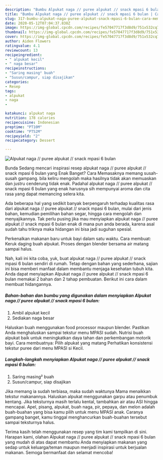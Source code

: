 ```yaml
---
description: "Bumbu Alpukat naga // puree alpukat // snack mpasi 6 bulan | Cara Membuat Alpukat naga // puree alpukat // snack mpasi 6 bulan Yang Sedap"
title: "Bumbu Alpukat naga // puree alpukat // snack mpasi 6 bulan | Cara Membuat Alpukat naga // puree alpukat // snack mpasi 6 bulan Yang Sedap"
slug: 317-bumbu-alpukat-naga-puree-alpukat-snack-mpasi-6-bulan-cara-membuat-alpukat-naga-puree-alpukat-snack-mpasi-6-bulan-yang-sedap
date: 2020-05-12T07:04:37.838Z
image: https://img-global.cpcdn.com/recipes/fe57047717f3d8d9/751x532cq70/alpukat-naga-puree-alpukat-snack-mpasi-6-bulan-foto-resep-utama.jpg
thumbnail: https://img-global.cpcdn.com/recipes/fe57047717f3d8d9/751x532cq70/alpukat-naga-puree-alpukat-snack-mpasi-6-bulan-foto-resep-utama.jpg
cover: https://img-global.cpcdn.com/recipes/fe57047717f3d8d9/751x532cq70/alpukat-naga-puree-alpukat-snack-mpasi-6-bulan-foto-resep-utama.jpg
author: Aiden Flowers
ratingvalue: 4.1
reviewcount: 13
recipeingredient:
- " alpukat kecil"
- " naga besar"
recipeinstructions:
- "Saring masing² buah"
- "Susun/campur, siap disajikan"
categories:
- Resep
tags:
- alpukat
- naga
- 

katakunci: alpukat naga  
nutrition: 178 calories
recipecuisine: Indonesian
preptime: "PT10M"
cooktime: "PT52M"
recipeyield: "2"
recipecategory: Dessert

---
```



![Alpukat naga // puree alpukat // snack mpasi 6 bulan](https://img-global.cpcdn.com/recipes/fe57047717f3d8d9/751x532cq70/alpukat-naga-puree-alpukat-snack-mpasi-6-bulan-foto-resep-utama.jpg)

Bunda Sedang mencari inspirasi resep alpukat naga // puree alpukat // snack mpasi 6 bulan yang Enak Banget? Cara Memasaknya memang susah-susah gampang. bila keliru mengolah maka hasilnya tidak akan memuaskan dan justru cenderung tidak enak. Padahal alpukat naga // puree alpukat // snack mpasi 6 bulan yang enak harusnya sih mempunyai aroma dan cita rasa yang dapat memancing selera kita.

Ada beberapa hal yang sedikit banyak berpengaruh terhadap kualitas rasa dari alpukat naga // puree alpukat // snack mpasi 6 bulan, mulai dari jenis bahan, kemudian pemilihan bahan segar, hingga cara mengolah dan menyajikannya. Tak perlu pusing jika mau menyiapkan alpukat naga // puree alpukat // snack mpasi 6 bulan enak di mana pun anda berada, karena asal sudah tahu triknya maka hidangan ini bisa jadi suguhan spesial.

Perkenalkan makanan baru untuk bayi dalam satu waktu. Cara membuat: Keruk daging buah alpukat. Proses dengan blender bersama air matang sampai halus.


Nah, kali ini kita coba, yuk, buat alpukat naga // puree alpukat // snack mpasi 6 bulan sendiri di rumah. Tetap dengan bahan yang sederhana, sajian ini bisa memberi manfaat dalam membantu menjaga kesehatan tubuh kita. Anda dapat menyiapkan Alpukat naga // puree alpukat // snack mpasi 6 bulan memakai 2 bahan dan 2 tahap pembuatan. Berikut ini cara dalam membuat hidangannya.

<!--inarticleads1-->

##### Bahan-bahan dan bumbu yang digunakan dalam menyiapkan Alpukat naga // puree alpukat // snack mpasi 6 bulan:

1. Ambil  alpukat kecil
1. Sediakan  naga besar


Haluskan buah menggunakan food processor maupun blender. Pastikan Anda menghaluskan sampai tekstur menu MPASI sudah. Nutrisi buah alpukat baik untuk meningkatkan daya tahan dan perkembangan motorik bayi. Cara membuatnya: Pilih alpukat yang matang Perhatikan konsistensi tekstur puree dari menu MPASI si Kecil. 

<!--inarticleads2-->

##### Langkah-langkah menyiapkan Alpukat naga // puree alpukat // snack mpasi 6 bulan:

1. Saring masing² buah
1. Susun/campur, siap disajikan


Jika memang ia sudah terbiasa, maka sudah waktunya Mama menaikkan tekstur makanannya. Haluskan alpukat menggunakan garpu atau penumbuk kentang. Jika teksturnya masih terlalu kental, tambahkan air atau ASI hingga mencapai. Apel, pisang, alpukat, buah naga, pir, pepaya, dan melon adalah buah-buahan yang bisa kamu pilih untuk menu MPASI anak. Caranya gampang banget, kamu tinggal menghancurkan buah-buahan tersebut sampai teksturnya halus. 

Terima kasih telah menggunakan resep yang tim kami tampilkan di sini. Harapan kami, olahan Alpukat naga // puree alpukat // snack mpasi 6 bulan yang mudah di atas dapat membantu Anda menyiapkan makanan yang sedap untuk keluarga/teman maupun menjadi inspirasi untuk berjualan makanan. Semoga bermanfaat dan selamat mencoba!
